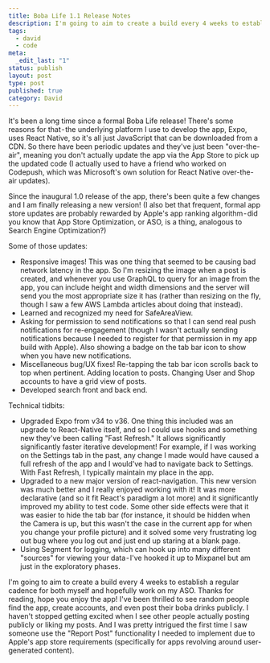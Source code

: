 ```yaml
---
title: Boba Life 1.1 Release Notes
description: I'm going to aim to create a build every 4 weeks to establish a regular cadence for both myself and hopefully work on my ASO. Thanks for reading, hope you enjoy the app! I've been thrilled to see random people find the app, create accounts, and even post their boba drinks publicly. I haven't stopped getting excited when I see other people actually posting publicly or liking my posts.
tags:
  - david
  - code
meta:
  _edit_last: "1"
status: publish
layout: post
type: post
published: true
category: David
---
```


It's been a long time since a formal Boba Life release! There's some reasons for that - the underlying platform I use to develop the app, Expo, uses React Native, so it's all just JavaScript that can be downloaded from a CDN. So there have been periodic updates and they've just been "over-the-air", meaning you don't actually update the app via the App Store to pick up the updated code (I actually used to have a friend who worked on Codepush, which was Microsoft's own solution for React Native over-the-air updates).

Since the inaugural 1.0 release of the app, there's been quite a few changes and I am finally releasing a new version! (I also bet that frequent, formal app store updates are probably rewarded by Apple's app ranking algorithm - did you know that App Store Optimization, or ASO, is a thing, analogous to Search Engine Optimization?)

Some of those updates:

- Responsive images! This was one thing that seemed to be causing bad network latency in the app. So I'm resizing the image when a post is created, and whenever you use GraphQL to query for an image from the app, you can include height and width dimensions and the server will send you the most appropriate size it has (rather than resizing on the fly, though I saw a few AWS Lambda articles about doing that instead).
- Learned and recognized my need for SafeAreaView.
- Asking for permission to send notifications so that I can send real push notifications for re-engagement (though I wasn't actually sending notifications because I needed to register for that permission in my app build with Apple). Also showing a badge on the tab bar icon to show when you have new notifications.
- Miscellaneous bug/UX fixes! Re-tapping the tab bar icon scrolls back to top when pertinent. Adding location to posts. Changing User and Shop accounts to have a grid view of posts.
- Developed search front and back end.

Technical tidbits:

- Upgraded Expo from v34 to v36. One thing this included was an upgrade to React-Native itself, and so I could use hooks and something new they've been calling "Fast Refresh." It allows significantly significantly faster iterative development! For example, if I was working on the Settings tab in the past, any change I made would have caused a full refresh of the app and I would've had to navigate back to Settings. With Fast Refresh, I typically maintain my place in the app.
- Upgraded to a new major version of react-navigation. This new version was much better and I really enjoyed working with it! It was more declarative (and so it fit React's paradigm a lot more) and it significantly improved my ability to test code. Some other side effects were that it was easier to hide the tab bar (for instance, it should be hidden when the Camera is up, but this wasn't the case in the current app for when you change your profile picture) and it solved some very frustrating log out bug where you log out and just end up staring at a blank page.
- Using Segment for logging, which can hook up into many different "sources" for viewing your data - I've hooked it up to Mixpanel but am just in the exploratory phases.

I'm going to aim to create a build every 4 weeks to establish a regular cadence for both myself and hopefully work on my ASO. Thanks for reading, hope you enjoy the app! I've been thrilled to see random people find the app, create accounts, and even post their boba drinks publicly. I haven't stopped getting excited when I see other people actually posting publicly or liking my posts. And I was pretty intrigued the first time I saw someone use the "Report Post" functionality I needed to implement due to Apple's app store requirements (specifically for apps revolving around user-generated content).
